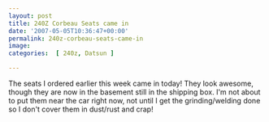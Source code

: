 ```yaml
---
layout: post
title: 240Z Corbeau Seats came in
date: '2007-05-05T10:36:47+00:00'
permalink: 240z-corbeau-seats-came-in
image: 
categories:  [ 240z, Datsun ]

---
```

The seats I ordered earlier this week came in today! They look awesome, though they are now in the basement still in the shipping box. I'm not about to put them near the car right now, not until I get the grinding/welding done so I don't cover them in dust/rust and crap!

